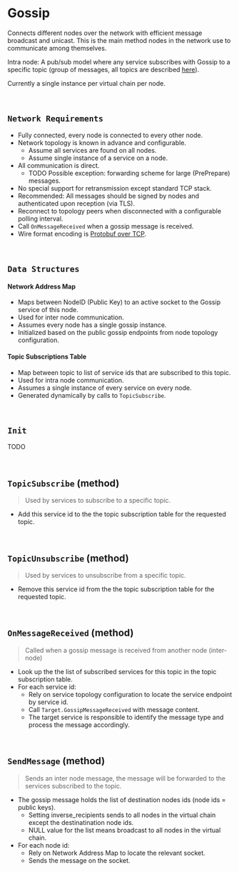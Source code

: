 # Gossip

Connects different nodes over the network with efficient message broadcast and unicast. This is the main method nodes in the network use to communicate among themselves.

Intra node: A pub/sub model where any service subscribes with Gossip to a specific topic (group of messages, all topics are described [here](../../interfaces/protocol/messages.proto)).

Currently a single instance per virtual chain per node.

&nbsp;
## `Network Requirements`

* Fully connected, every node is connected to every other node.
* Network topology is known in advance and configurable.
  * Assume all services are found on all nodes.
  * Assume single instance of a service on a node.
* All communication is direct.
  * TODO Possible exception: forwarding scheme for large (PrePrepare) messages.
* No special support for retransmission except standard TCP stack.
* Recommended: All messages should be signed by nodes and authenticated upon reception (via TLS).
* Reconnect to topology peers when disconnected with a configurable polling interval.
* Call `OnMessageReceived` when a gossip message is received.
* Wire format encoding is [Protobuf over TCP](../../interfaces/protocol/encoding/gossip/protobuf-over-tcp.md).

&nbsp;
## `Data Structures`

#### Network Address Map
* Maps between NodeID (Public Key) to an active socket to the Gossip service of this node.
* Used for inter node communication.
* Assumes every node has a single gossip instance.
* Initialized based on the public gossip endpoints from node topology configuration.

#### Topic Subscriptions Table
* Map between topic to list of service ids that are subscribed to this topic.
* Used for intra node communication.
* Assumes a single instance of every service on every node.
* Generated dynamically by calls to `TopicSubscribe`.

&nbsp;
## `Init` <!-- oded will finish -->

TODO

&nbsp;
## `TopicSubscribe` (method)

> Used by services to subscribe to a specific topic.

* Add this service id to the the topic subscription table for the requested topic.

&nbsp;
## `TopicUnsubscribe` (method)

> Used by services to unsubscribe from a specific topic.

* Remove this service id from the the topic subscription table for the requested topic.

&nbsp;
## `OnMessageReceived` (method)

> Called when a gossip message is received from another node (inter-node)

* Look up the the list of subscribed services for this topic in the topic subscription table.
* For each service id:
  * Rely on service topology configuration to locate the service endpoint by service id.
  * Call `Target.GossipMessageReceived` with message content.
  * The target service is responsible to identify the message type and process the message accordingly.

&nbsp;
## `SendMessage` (method)

> Sends an inter node message, the message will be forwarded to the services subscribed to the topic.

* The gossip message holds the list of destination nodes ids (node ids = public keys).
  * Setting inverse_recipients sends to all nodes in the virtual chain except the destinatination node ids.
  * NULL value for the list means broadcast to all nodes in the virtual chain.
* For each node id:
  * Rely on Network Address Map to locate the relevant socket.
  * Sends the message on the socket.
